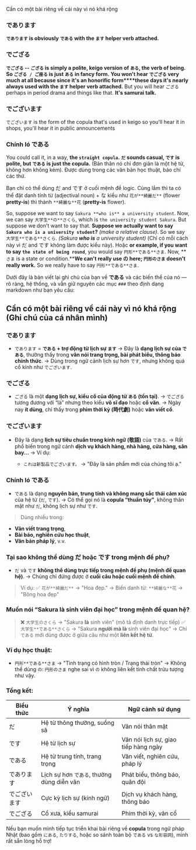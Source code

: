 Cần có một bài riêng về cái này vì nó khá rộng
### であります
**`であります` is obviously `である` with the `ます` helper verb attached.**
### でござる 
**`でござる` -- `ござる` is simply a polite, keigo version of `ある`, the verb of being.** **So `ござる / ご座る` is just `ある` in fancy form.** **You won't hear `でござる` very much at all because since it's an honorific form****these days it's nearly always used with the `ます` helper verb attached.** But you will hear `ござる` perhaps in period drama and things like that. **It's samurai talk.**
### でございます
`でございます` is the form of the copula that's used in keigo so you'll hear it in shops, you'll hear it in public announcements 

### Chính ló である
You could call it, in a way, **the `straight copula`.** **`だ` sounds casual, `です` is polite, but `である` is just the copula.** (Bản thân nó chỉ đơn giản là một hệ từ, không hơn không kém). Được dùng trong các văn bản học thuật, báo chí các thứ.

Bạn chỉ có thể dùng だ and です ở cuối mệnh đề logic. Cùng lắm thì ta có thể đặt danh tính từ (adjectival noun) + な kiểu như `花が**綺麗だ**` (flower **pretty-is**) thì thành `**綺麗な**花` (**pretty-is** flower).

So, suppose we want to say `Sakura **who is** a university student`. Now, we can say `大学生**の**さくら`, which is `the university student Sakura`. But suppose we don't want to say that. **Suppose we actually want to say `Sakura who is a university student`?** _(make a relative clause)_. So we say `大学生**である**さくら`. _(Sakura **who is** a university student)_ (Chỉ có mỗi cách này vì だ and です không làm được kiểu này). Hoặc **or example, if you want to say `the state of being round`**, you would say `円形**である**さま`. Now, **`さま` is a state or condition.****We can't really use の here; `円形のさま` doesn't really work.** So we really have to say `円形**である**さま`.

Dưới đây là bản viết lại ghi chú của bạn về **である** và các biến thể của nó — rõ ràng, hệ thống, và vẫn giữ nguyên các mục `###` theo định dạng markdown như bạn yêu cầu:


## Cần có một bài riêng về cái này vì nó khá rộng (Ghi chú của cá nhân mình)


### であります

* `であります` = **`である` + trợ động từ lịch sự `ます`**
  → Đây là **dạng lịch sự của `である`**, thường thấy trong **văn nói trang trọng, bài phát biểu, thông báo chính thức**.
  → Dùng trong ngữ cảnh lịch sự hơn `です`, nhưng không quá cổ kính như `でございます`.


### でござる

* `ござる` là một **dạng lịch sự, kiểu cổ của động từ `ある` (tồn tại)**.
  → `でござる` tương đương với “là” nhưng theo kiểu **võ sĩ đạo** hoặc **cổ văn**.
  → Ngày nay **ít dùng**, chỉ thấy trong **phim thời kỳ (時代劇)** hoặc **văn viết cổ**.


### でございます

* Đây là dạng **lịch sự tiêu chuẩn trong kính ngữ (敬語)** của `である`.
  → Rất phổ biến trong ngữ cảnh **dịch vụ khách hàng, nhà hàng, cửa hàng, sân bay...**
  → Ví dụ:

  * `これは新製品でございます。`
    → "Đây là sản phẩm mới của chúng tôi ạ."


### Chính ló である

* `である` là dạng **nguyên bản, trung tính và không mang sắc thái cảm xúc** của hệ từ (`だ`, `です`).
  → Có thể gọi nó là **copula “thuần túy”**, không thân mật như `だ`, không lịch sự như `です`.

> Dùng nhiều trong:

* **Văn viết trang trọng**,
* **Bài báo, nghiên cứu học thuật**,
* **Văn bản pháp lý**, v.v.


### Tại sao không thể dùng だ hoặc です trong mệnh đề phụ?

* `だ` và `です` **không thể dùng trực tiếp trong mệnh đề phụ (mệnh đề quan hệ)**.
  → Chúng chỉ đứng được ở **cuối câu hoặc cuối mệnh đề chính**.

> Ví dụ:
> ✅ `花が**綺麗だ**` → "Hoa đẹp."
> → Biến danh từ: `**綺麗な**花` → "Bông hoa đẹp"


### Muốn nói “Sakura là sinh viên đại học” trong mệnh đề quan hệ?

> ❌ `大学生のさくら` → "Sakura **là** sinh viên" (mô tả định danh trực tiếp)
> ✅ `大学生**である**さくら` → "Sakura **người mà là** sinh viên đại học"
> → Chỉ `である` mới dùng được ở giữa câu như một **liên kết hệ từ**.


### Ví dụ học thuật:

* `円形**である**さま`
  → "Tình trạng có hình tròn / Trạng thái tròn"
  → Không thể dùng `の`: `円形のさま` nghe sai vì `の` không liên kết tính chất trừu tượng như vậy.


### Tổng kết:

| Biểu thức | Ý nghĩa                                 | Ngữ cảnh sử dụng                     |
| --------- | --------------------------------------- | ------------------------------------ |
| だ         | Hệ từ thông thường, suồng sã            | Văn nói thân mật                     |
| です        | Hệ từ lịch sự                           | Văn nói lịch sự, giao tiếp hàng ngày |
| である       | Hệ từ trung tính, trang trọng           | Văn viết, nghiên cứu, pháp lý        |
| であります     | Lịch sự hơn `である`, thường dùng diễn văn | Phát biểu, thông báo, quân đội       |
| でございます    | Cực kỳ lịch sự (kính ngữ)               | Dịch vụ khách hàng, thông báo        |
| でござる      | Cổ xưa, kiểu samurai                    | Phim thời kỳ, văn cổ                 |


Nếu bạn muốn mình tiếp tục triển khai bài riêng về **copula** trong ngữ pháp Nhật (bao gồm `にある`, `たりする`, hoặc so sánh toàn bộ `である` vs `な形容詞`), mình rất sẵn lòng hỗ trợ!
